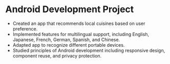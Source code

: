 # Android Development Project
- Created an app that recommends local cuisines based on user preference.
- Implemented features for multilingual support, including English, Japanese, French, German, Spanish, and Chinese.
- Adapted app to recognize different portable devices.
- Studied principles of Android development including responsive design, component reuse, and privacy protection.
